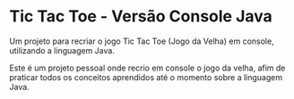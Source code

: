 # Tic Tac Toe - Versão Console Java
Um projeto para recriar o jogo Tic Tac Toe (Jogo da Velha) em console, utilizando a linguagem Java.

Este é um projeto pessoal onde recrio em console o jogo da velha, afim de praticar todos os conceitos aprendidos até o momento sobre a linguagem Java.
